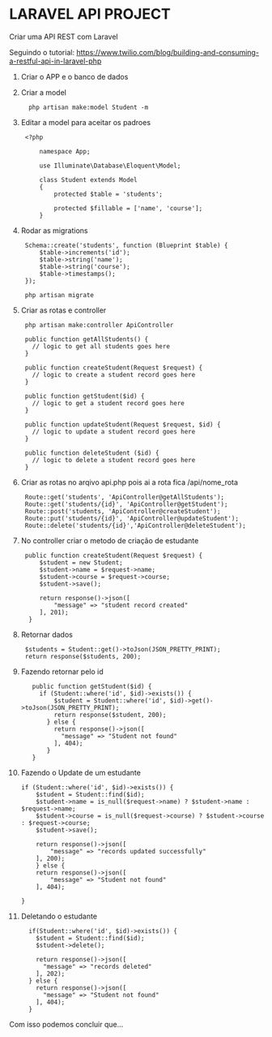 # LARAVEL API PROJECT

Criar uma API REST com Laravel

Seguindo o tutorial: https://www.twilio.com/blog/building-and-consuming-a-restful-api-in-laravel-php

1. Criar o APP e o banco de dados

2. Criar a model

         php artisan make:model Student -m

3. Editar a model para aceitar os padroes

        <?php

            namespace App;

            use Illuminate\Database\Eloquent\Model;

            class Student extends Model
            {
                protected $table = 'students';

                protected $fillable = ['name', 'course'];
            }

4. Rodar as migrations

        Schema::create('students', function (Blueprint $table) {
            $table->increments('id');
            $table->string('name');
            $table->string('course');
            $table->timestamps();
        });

        php artisan migrate

5. Criar as rotas e controller

        php artisan make:controller ApiController

        public function getAllStudents() {
          // logic to get all students goes here
        }

        public function createStudent(Request $request) {
          // logic to create a student record goes here
        }

        public function getStudent($id) {
          // logic to get a student record goes here
        }

        public function updateStudent(Request $request, $id) {
          // logic to update a student record goes here
        }

        public function deleteStudent ($id) {
          // logic to delete a student record goes here
        }

6. Criar as rotas no arqivo api.php pois ai a rota fica /api/nome_rota

        Route::get('students', 'ApiController@getAllStudents');
        Route::get('students/{id}', 'ApiController@getStudent');
        Route::post('students, 'ApiController@createStudent');
        Route::put('students/{id}', 'ApiController@updateStudent');
        Route::delete('students/{id}','ApiController@deleteStudent');

7. No controller criar o metodo de criação de estudante

        public function createStudent(Request $request) {
            $student = new Student;
            $student->name = $request->name;
            $student->course = $request->course;
            $student->save();

            return response()->json([
                "message" => "student record created"
            ], 201);
         }

8. Retornar dados 

        $students = Student::get()->toJson(JSON_PRETTY_PRINT);
        return response($students, 200);

9. Fazendo retornar pelo id

          public function getStudent($id) {
            if (Student::where('id', $id)->exists()) {
                $student = Student::where('id', $id)->get()->toJson(JSON_PRETTY_PRINT);
                return response($student, 200);
              } else {
                return response()->json([
                  "message" => "Student not found"
                ], 404);
              }
          }

10. Fazendo o Update de um estudante

        if (Student::where('id', $id)->exists()) {
            $student = Student::find($id);
            $student->name = is_null($request->name) ? $student->name : $request->name;
            $student->course = is_null($request->course) ? $student->course : $request->course;
            $student->save();

            return response()->json([
                "message" => "records updated successfully"
            ], 200);
            } else {
            return response()->json([
                "message" => "Student not found"
            ], 404);

        }

11. Deletando o estudante

          if(Student::where('id', $id)->exists()) {
            $student = Student::find($id);
            $student->delete();

            return response()->json([
              "message" => "records deleted"
            ], 202);
          } else {
            return response()->json([
              "message" => "Student not found"
            ], 404);
          }
          
Com isso podemos concluir que...
